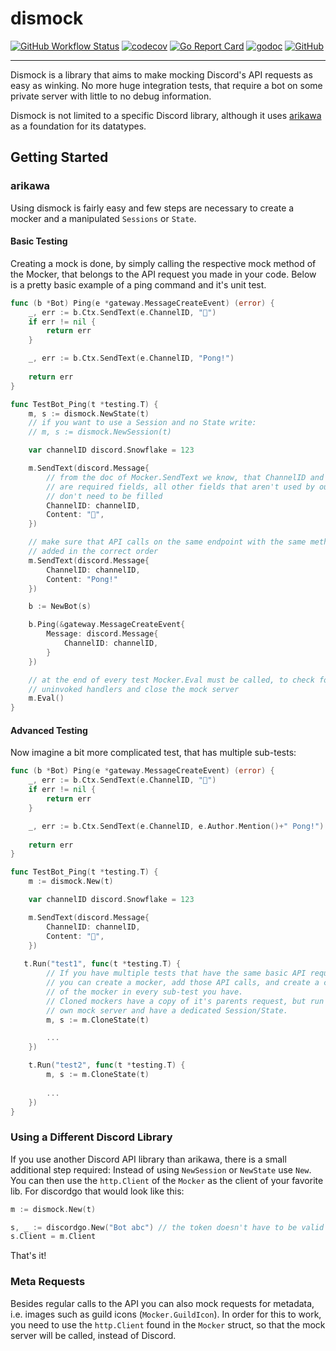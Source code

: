 # dismock

[![GitHub Workflow Status](https://img.shields.io/github/workflow/status/mavolin/dismock/Test)](https://github.com/mavolin/dismock/actions?query=workflow%3ATest)
[![codecov](https://codecov.io/gh/mavolin/dismock/branch/master/graph/badge.svg)](https://codecov.io/gh/mavolin/dismock)
[![Go Report Card](https://goreportcard.com/badge/github.com/mavolin/dismock)](https://goreportcard.com/report/github.com/mavolin/dismock)
[![godoc](https://img.shields.io/badge/godoc-reference-blue)](https://pkg.go.dev/github.com/mavolin/dismock)
[![GitHub](https://img.shields.io/github/license/mavolin/dismock)](https://github.com/mavolin/dismock/blob/master/LICENSE)

-----

Dismock is a library that aims to make mocking Discord's API requests as easy as winking.
No more huge integration tests, that require a bot on some private server with little to no debug information.

Dismock is not limited to a specific Discord library, although it uses [arikawa](https://github.com/diamondburned/arikawa) as a foundation for its datatypes.

## Getting Started

### arikawa

Using dismock is fairly easy and few steps are necessary to create a mocker and a manipulated `Sessions` or `State`.

#### Basic Testing

Creating a mock is done, by simply calling the respective mock method of the Mocker, that belongs to the API request you made in your code.
Below is a pretty basic example of a ping command and it's unit test.

```go
func (b *Bot) Ping(e *gateway.MessageCreateEvent) (error) {
    _, err := b.Ctx.SendText(e.ChannelID, "🏓")
    if err != nil {
        return err
    }

    _, err := b.Ctx.SendText(e.ChannelID, "Pong!")
    
    return err
}
```

```go
func TestBot_Ping(t *testing.T) {
    m, s := dismock.NewState(t)
    // if you want to use a Session and no State write:
    // m, s := dismock.NewSession(t)

    var channelID discord.Snowflake = 123

    m.SendText(discord.Message{
        // from the doc of Mocker.SendText we know, that ChannelID and Content
    	// are required fields, all other fields that aren't used by our function 
    	// don't need to be filled
        ChannelID: channelID,
        Content: "🏓",
    })

    // make sure that API calls on the same endpoint with the same method are
    // added in the correct order
    m.SendText(discord.Message{
        ChannelID: channelID,
        Content: "Pong!"
    })

    b := NewBot(s)

    b.Ping(&gateway.MessageCreateEvent{
        Message: discord.Message{
            ChannelID: channelID,
        }
    })

    // at the end of every test Mocker.Eval must be called, to check for
    // uninvoked handlers and close the mock server
    m.Eval()
}
```

#### Advanced Testing

Now imagine a bit more complicated test, that has multiple sub-tests:

```go
func (b *Bot) Ping(e *gateway.MessageCreateEvent) (error) {
    _, err := b.Ctx.SendText(e.ChannelID, "🏓")
    if err != nil {
        return err
    }

    _, err := b.Ctx.SendText(e.ChannelID, e.Author.Mention()+" Pong!")
    
    return err
}
```

```go
func TestBot_Ping(t *testing.T) {
    m := dismock.New(t)

    var channelID discord.Snowflake = 123

    m.SendText(discord.Message{
        ChannelID: channelID,
        Content: "🏓",
    })
    
   t.Run("test1", func(t *testing.T) {
        // If you have multiple tests that have the same basic API requests,
        // you can create a mocker, add those API calls, and create a clone
        // of the mocker in every sub-test you have.
        // Cloned mockers have a copy of it's parents request, but run their
        // own mock server and have a dedicated Session/State.
        m, s := m.CloneState(t)

        ...
    })

    t.Run("test2", func(t *testing.T) {
        m, s := m.CloneState(t)
        
        ...
    })
}
```

### Using a Different Discord Library

If you use another Discord API library than arikawa, there is a small additional step required:
Instead of using `NewSession` or `NewState` use `New`.
You can then use the `http.Client` of the `Mocker` as the client of your favorite lib.
For discordgo that would look like this:

```go
m := dismock.New(t)

s, _ := discordgo.New("Bot abc") // the token doesn't have to be valid
s.Client = m.Client
```

That's it!

### Meta Requests

Besides regular calls to the API you can also mock requests for metadata, i.e. images such as guild icons (`Mocker.GuildIcon`).
In order for this to work, you need to use the `http.Client` found in the `Mocker` struct, so that the mock server will be called, instead of Discord.
